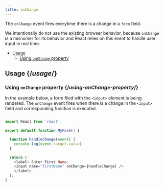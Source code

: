 ```yaml
---
title: onChange
---
```


<Intro>

The `onChange` event fires everytime there is a change in a `form` field.

We intentionally do not use the existing browser behavior, because `onChange` is a misnomer for its behavior and React relies on this event to handle user input in real time.



</Intro>

- [Usage](#usage)
  - [Using `onChange` property](#using-onChange-property)

## Usage {/*usage*/}

### Using `onChange` property {/*using-onChange-property*/}

In the example below, a form filed with the `<input>` element is being rendered. The `onChange` event fires when there is a change in the `<input>` field and corresponding function is executed.


<Sandpack>

``` js App.js

import React from 'react';

export default function MyForm() {

  function handleChange(event) {
    console.log(event.target.value);
  }

  return (
    <label> Enter First Name:
    <input name="firstName" onChange={handleChange} />
    </label>
  );
}
```

</Sandpack>
